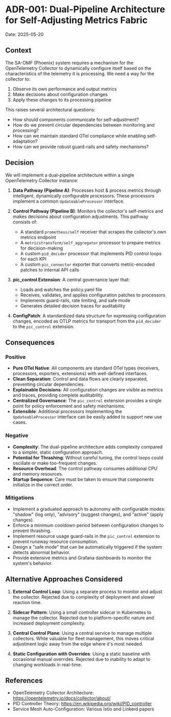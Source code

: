 # ADR-001: Dual-Pipeline Architecture for Self-Adjusting Metrics Fabric

Date: 2025-05-20

## Context

The SA-OMF (Phoenix) system requires a mechanism for the OpenTelemetry Collector to dynamically configure itself based on the characteristics of the telemetry it is processing. We need a way for the collector to:

1. Observe its own performance and output metrics
2. Make decisions about configuration changes
3. Apply these changes to its processing pipeline

This raises several architectural questions:

- How should components communicate for self-adjustment?
- How do we prevent circular dependencies between monitoring and processing?
- How can we maintain standard OTel compliance while enabling self-adaptation?
- How can we provide robust guard-rails and safety mechanisms?

## Decision

We will implement a dual-pipeline architecture within a single OpenTelemetry Collector instance:

1. **Data Pathway (Pipeline A)**: Processes host & process metrics through intelligent, dynamically configurable processors. These processors implement a common `UpdateableProcessor` interface.

2. **Control Pathway (Pipeline B)**: Monitors the collector's self-metrics and makes decisions about configuration adjustments. This pathway consists of:
   - A standard `prometheus/self` receiver that scrapes the collector's own metrics endpoint
   - A `metricstransform/self_aggregator` processor to prepare metrics for decision-making
   - A custom `pid_decider` processor that implements PID control loops for each KPI
   - A custom `pic_connector` exporter that converts metric-encoded patches to internal API calls

3. **pic_control Extension**: A central governance layer that:
   - Loads and watches the policy.yaml file
   - Receives, validates, and applies configuration patches to processors
   - Implements guard-rails, rate limiting, and safe mode
   - Generates detailed decision traces for auditability

4. **ConfigPatch**: A standardized data structure for expressing configuration changes, encoded as OTLP metrics for transport from the `pid_decider` to the `pic_control` extension.

## Consequences

### Positive

- **Pure OTel Native**: All components are standard OTel types (receivers, processors, exporters, extensions) with well-defined interfaces.
- **Clean Separation**: Control and data flows are clearly separated, preventing circular dependencies.
- **Explainable Decisions**: All configuration changes are visible as metrics and traces, providing complete auditability.
- **Centralized Governance**: The `pic_control` extension provides a single point for policy enforcement and safety mechanisms.
- **Extensible**: Additional processors implementing the `UpdateableProcessor` interface can be easily added to support new use cases.

### Negative

- **Complexity**: The dual-pipeline architecture adds complexity compared to a simpler, static configuration approach.
- **Potential for Thrashing**: Without careful tuning, the control loops could oscillate or make too-frequent changes.
- **Resource Overhead**: The control pathway consumes additional CPU and memory resources.
- **Startup Sequence**: Care must be taken to ensure that components initialize in the correct order.

### Mitigations

- Implement a graduated approach to autonomy with configurable modes: "shadow" (log only), "advisory" (suggest changes), and "active" (apply changes).
- Enforce a minimum cooldown period between configuration changes to prevent thrashing.
- Implement resource usage guard-rails in the `pic_control` extension to prevent runaway resource consumption.
- Design a "safe mode" that can be automatically triggered if the system detects abnormal behavior.
- Provide extensive metrics and Grafana dashboards to monitor the system's behavior.

## Alternative Approaches Considered

1. **External Control Loop**: Using a separate process to monitor and adjust the collector. Rejected due to complexity of deployment and slower reaction time.

2. **Sidecar Pattern**: Using a small controller sidecar in Kubernetes to manage the collector. Rejected due to platform-specific nature and increased deployment complexity.

3. **Central Control Plane**: Using a central service to manage multiple collectors. While valuable for fleet management, this moves critical adjustment logic away from the edge where it's most needed.

4. **Static Configuration with Overrides**: Using a static baseline with occasional manual overrides. Rejected due to inability to adapt to changing workloads in real-time.

## References

- OpenTelemetry Collector Architecture: https://opentelemetry.io/docs/collector/about/
- PID Controller Theory: https://en.wikipedia.org/wiki/PID_controller
- Service Mesh Auto-Configuration: Various Istio and Linkerd papers
